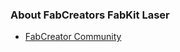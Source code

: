 ### About FabCreators FabKit Laser

- [FabCreator Community](http://community.fabcreator.com/c/laserweb)
